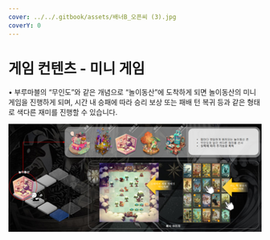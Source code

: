 ```yaml
---
cover: ../../.gitbook/assets/배너B_오픈씨 (3).jpg
coverY: 0
---
```


# 게임 컨텐츠 - 미니 게임

• 부루마블의 “무인도”와 같은 개념으로 “놀이동산”에 도착하게 되면 놀이동산의 미니게임을 진행하게 되며, 시간 내 승패에 따라 승리 보상 또는 패배 턴 복귀 등과 같은 형태로 색다른 재미를 진행할 수 있습니다.

![](<../../.gitbook/assets/캡처 (4).PNG>)
